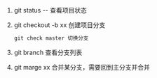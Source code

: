 1. git status -- 查看项目状态

2. git checkout -b  xx  创建项目分支

   ```js
   git check master 切换分支
   ```

3. git branch 查看分支列表

4. git marge xx 合并某分支，需要回到主分支并合并